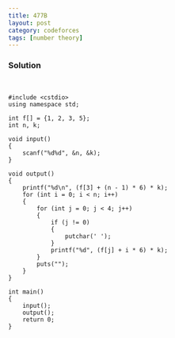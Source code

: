 ```yaml
---
title: 477B
layout: post
category: codeforces
tags: [number theory]
---
```



### Solution  
<br/>

	#include <cstdio>
	using namespace std;

	int f[] = {1, 2, 3, 5};
	int n, k;

	void input()
	{
		scanf("%d%d", &n, &k);
	}

	void output()
	{
		printf("%d\n", (f[3] + (n - 1) * 6) * k);
		for (int i = 0; i < n; i++)
		{
			for (int j = 0; j < 4; j++)
			{
				if (j != 0)
				{
					putchar(' ');
				}
				printf("%d", (f[j] + i * 6) * k);
			}
			puts("");
		}
	}

	int main()
	{
		input();
		output();
		return 0;
	}

